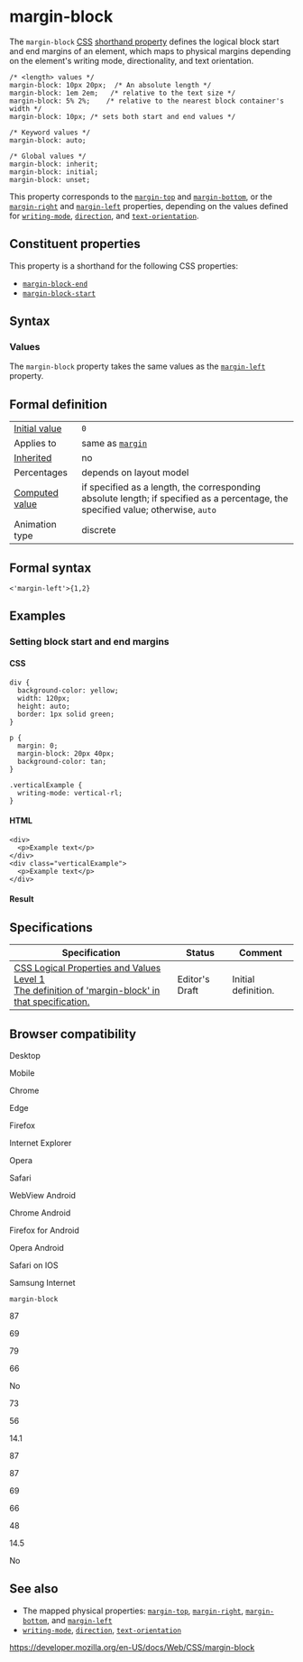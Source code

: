 # margin-block

The `margin-block` [CSS](https://developer.mozilla.org/en-US/docs/Web/CSS) [shorthand property](shorthand_properties) defines the logical block start and end margins of an element, which maps to physical margins depending on the element's writing mode, directionality, and text orientation.

    /* <length> values */
    margin-block: 10px 20px;  /* An absolute length */
    margin-block: 1em 2em;   /* relative to the text size */
    margin-block: 5% 2%;    /* relative to the nearest block container's width */
    margin-block: 10px; /* sets both start and end values */

    /* Keyword values */
    margin-block: auto;

    /* Global values */
    margin-block: inherit;
    margin-block: initial;
    margin-block: unset;

This property corresponds to the [`margin-top`](margin-top) and [`margin-bottom`](margin-bottom), or the [`margin-right`](margin-right) and [`margin-left`](margin-left) properties, depending on the values defined for [`writing-mode`](writing-mode), [`direction`](direction), and [`text-orientation`](text-orientation).

## Constituent properties

This property is a shorthand for the following CSS properties:

- [`margin-block-end`](margin-block-end)
- [`margin-block-start`](margin-block-start)

## Syntax

### Values

The `margin-block` property takes the same values as the [`margin-left`](margin-left) property.

## Formal definition

<table><tbody><tr class="odd"><td><a href="initial_value">Initial value</a></td><td><code>0</code></td></tr><tr class="even"><td>Applies to</td><td>same as <a href="margin"><code>margin</code></a></td></tr><tr class="odd"><td><a href="inheritance">Inherited</a></td><td>no</td></tr><tr class="even"><td>Percentages</td><td>depends on layout model</td></tr><tr class="odd"><td><a href="computed_value">Computed value</a></td><td>if specified as a length, the corresponding absolute length; if specified as a percentage, the specified value; otherwise, <code>auto</code></td></tr><tr class="even"><td>Animation type</td><td>discrete</td></tr></tbody></table>

## Formal syntax

    <'margin-left'>{1,2}

## Examples

### Setting block start and end margins

#### CSS

    div {
      background-color: yellow;
      width: 120px;
      height: auto;
      border: 1px solid green;
    }

    p {
      margin: 0;
      margin-block: 20px 40px;
      background-color: tan;
    }

    .verticalExample {
      writing-mode: vertical-rl;
    }

#### HTML

    <div>
      <p>Example text</p>
    </div>
    <div class="verticalExample">
      <p>Example text</p>
    </div>

#### Result

## Specifications

<table><thead><tr class="header"><th>Specification</th><th>Status</th><th>Comment</th></tr></thead><tbody><tr class="odd"><td><a href="https://drafts.csswg.org/css-logical/#propdef-margin-block">CSS Logical Properties and Values Level 1<br />
<span class="small">The definition of 'margin-block' in that specification.</span></a></td><td><span class="spec-ed">Editor's Draft</span></td><td>Initial definition.</td></tr></tbody></table>

## Browser compatibility

Desktop

Mobile

Chrome

Edge

Firefox

Internet Explorer

Opera

Safari

WebView Android

Chrome Android

Firefox for Android

Opera Android

Safari on IOS

Samsung Internet

`margin-block`

87

69

79

66

No

73

56

14.1

87

87

69

66

48

14.5

No

## See also

- The mapped physical properties: [`margin-top`](margin-top), [`margin-right`](margin-right), [`margin-bottom`](margin-bottom), and [`margin-left`](margin-left)
- [`writing-mode`](writing-mode), [`direction`](direction), [`text-orientation`](text-orientation)

<a href="https://developer.mozilla.org/en-US/docs/Web/CSS/margin-block" class="_attribution-link">https://developer.mozilla.org/en-US/docs/Web/CSS/margin-block</a>
